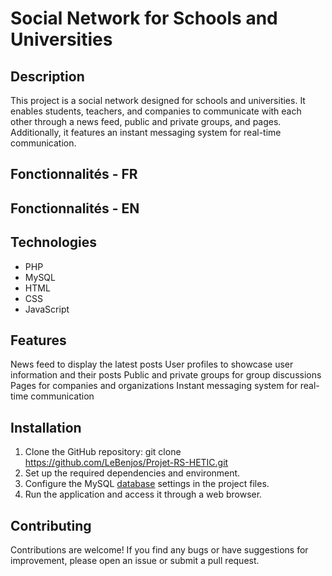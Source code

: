# Social Network for Schools and Universities

## Description

This project is a social network designed for schools and universities. It enables students, teachers, and companies to communicate with each other through a news feed, public and private groups, and pages. Additionally, it features an instant messaging system for real-time communication.

## Fonctionnalités - FR

## Fonctionnalités - EN

## Technologies

- PHP
- MySQL
- HTML
- CSS
- JavaScript

## Features

News feed to display the latest posts
User profiles to showcase user information and their posts
Public and private groups for group discussions
Pages for companies and organizations
Instant messaging system for real-time communication

## Installation
1. Clone the GitHub repository: git clone https://github.com/LeBenjos/Projet-RS-HETIC.git
2. Set up the required dependencies and environment.
3. Configure the MySQL [database](source.md) settings in the project files.
4. Run the application and access it through a web browser.

## Contributing
Contributions are welcome! If you find any bugs or have suggestions for improvement, please open an issue or submit a pull request.

